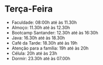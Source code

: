 # Terça-Feira

- Faculdade: 08:00h até às 11.30h
- Almoço: 11.30h até às 12.30h
- Bootcamp Santander: 12.30h até às 16:30h
- Java: 16.30h até às 18.30h
- Café da Tarde: 18.30h até às 19h
- Atenção para a família: 19h até às 20h
- Célula: 20h até às 23h
- Dormir: 23.30h até às 07.00h